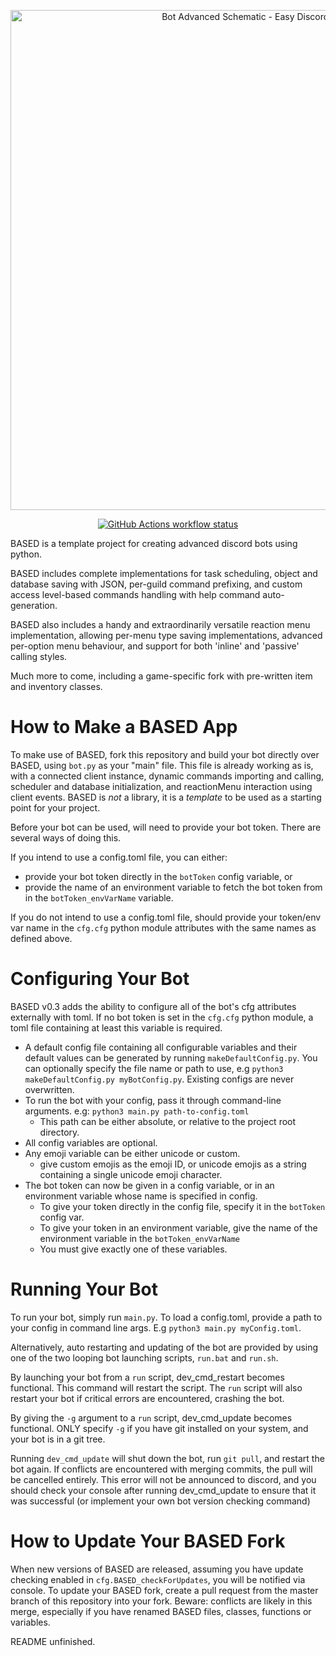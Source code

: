 <p align="center">
  <img
    width="800"
    src="https://i.imgur.com/Nqoq3s4.png"
    alt="Bot Advanced Schematic - Easy Discord! (BASED)"
  />
</p>

<p align="center">
  <a href="https://github.com/Trimatix/BASED/actions"
    ><img
      src="https://img.shields.io/github/workflow/status/Trimatix/BASED/BASED"
      alt="GitHub Actions workflow status"
  /></a>
</p>

BASED is a template project for creating advanced discord bots using python.

BASED includes complete implementations for task scheduling, object and database saving with JSON, per-guild command prefixing, and custom access level-based commands handling with help command auto-generation.

BASED also includes a handy and extraordinarily versatile reaction menu implementation, allowing per-menu type saving implementations, advanced per-option menu behaviour, and support for both 'inline' and 'passive' calling styles.

Much more to come, including a game-specific fork with pre-written item and inventory classes.

# How to Make a BASED App
To make use of BASED, fork this repository and build your bot directly over BASED, using `bot.py` as your "main" file. This file is already working as is, with a connected client instance, dynamic commands importing and calling, scheduler and database initialization, and reactionMenu interaction using client events.
BASED is *not* a library, it is a *template* to be used as a starting point for your project.

Before your bot can be used, will need to provide your bot token. There are several ways of doing this.

If you intend to use a config.toml file, you can either:
- provide your bot token directly in the `botToken` config variable, or
- provide the name of an environment variable to fetch the bot token from in the `botToken_envVarName` variable.

If you do not intend to use a config.toml file, should provide your token/env var name in the `cfg.cfg` python module attributes with the same names as defined above.


# Configuring Your Bot
BASED v0.3 adds the ability to configure all of the bot's cfg attributes externally with toml. If no bot token is set in the `cfg.cfg` python module, a toml file containing at least this variable is required.

- A default config file containing all configurable variables and their default values can be generated by running `makeDefaultConfig.py`. You can optionally specify the file name or path to use, e.g `python3 makeDefaultConfig.py myBotConfig.py`. Existing configs are never overwritten.
- To run the bot with your config, pass it through command-line arguments. e.g: `python3 main.py path-to-config.toml`
    - This path can be either absolute, or relative to the project root directory.
- All config variables are optional.
- Any emoji variable can be either unicode or custom.
    - give custom emojis as the emoji ID, or unicode emojis as a string containing a single unicode emoji character.
- The bot token can now be given in a config variable, or in an environment variable whose name is specified in config.
    - To give your token directly in the config file, specify it in the `botToken` config var.
    - To give your token in an environment variable, give the name of the environment variable in the `botToken_envVarName`
    - You must give exactly one of these variables.
    

# Running Your Bot
To run your bot, simply run `main.py`. To load a config.toml, provide a path to your config in command line args. E.g `python3 main.py myConfig.toml`.

Alternatively, auto restarting and updating of the bot are provided by using one of the two looping bot launching scripts, `run.bat` and `run.sh`.

By launching your bot from a `run` script, dev_cmd_restart becomes functional. This command will restart the script. The `run` script will also restart your bot if critical errors are encountered, crashing the bot.

By giving the `-g` argument to a `run` script, dev_cmd_update becomes functional. ONLY specify `-g` if you have git installed on your system, and your bot is in a git tree.

Running `dev_cmd_update` will shut down the bot, run `git pull`, and restart the bot again. If conflicts are encountered with merging commits, the pull will be cancelled entirely. This error will not be announced to discord, and you should check your console after running dev_cmd_update to ensure that it was successful (or implement your own bot version checking command)


# How to Update Your BASED Fork
When new versions of BASED are released, assuming you have update checking enabled in `cfg.BASED_checkForUpdates`, you will be notified via console.
To update your BASED fork, create a pull request from the master branch of this repository into your fork.
Beware: conflicts are likely in this merge, especially if you have renamed BASED files, classes, functions or variables.

README unfinished.
